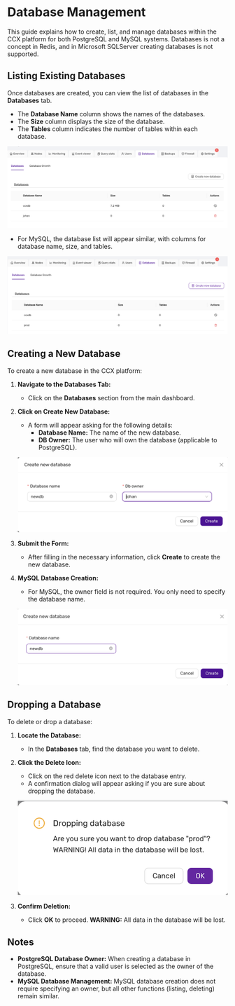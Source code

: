 # Database Management

This guide explains how to create, list, and manage databases within the CCX platform for both PostgreSQL and MySQL systems.
Databases is not a concept in Redis, and in Microsoft SQLServer creating databases is not supported.


## Listing Existing Databases

Once databases are created, you can view the list of databases in the **Databases** tab.

- The **Database Name** column shows the names of the databases.
- The **Size** column displays the size of the database.
- The **Tables** column indicates the number of tables within each database.

![List Databases](../images/listdatabasepostgres.png)

- For MySQL, the database list will appear similar, with columns for database name, size, and tables.

![List MySQL Databases](../images/listdatabases.png)

## Creating a New Database

To create a new database in the CCX platform:

1. **Navigate to the Databases Tab:**
   - Click on the **Databases** section from the main dashboard.

2. **Click on Create New Database:**
   - A form will appear asking for the following details:
     - **Database Name:** The name of the new database.
     - **DB Owner:** The user who will own the database (applicable to PostgreSQL).

   ![Create Database](../images/createdatabasepostgres.png)

3. **Submit the Form:**
   - After filling in the necessary information, click **Create** to create the new database.

4. **MySQL Database Creation:**
   - For MySQL, the owner field is not required. You only need to specify the database name.

   ![MySQL Create Database](../images/createdatabasemysql.png)

## Dropping a Database

To delete or drop a database:

1. **Locate the Database:**
   - In the **Databases** tab, find the database you want to delete.

2. **Click the Delete Icon:**
   - Click on the red delete icon next to the database entry.
   - A confirmation dialog will appear asking if you are sure about dropping the database.

   ![Drop Database](../images/dropdatabase.png)

3. **Confirm Deletion:**
   - Click **OK** to proceed. **WARNING:** All data in the database will be lost.


## Notes
- **PostgreSQL Database Owner:** When creating a database in PostgreSQL, ensure that a valid user is selected as the owner of the database.
- **MySQL Database Management:** MySQL database creation does not require specifying an owner, but all other functions (listing, deleting) remain similar.

